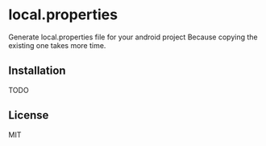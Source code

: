 local.properties
===============

Generate local.properties file for your android project 
Because copying the existing one takes more time.

Installation
------------
TODO

License
-------
MIT
